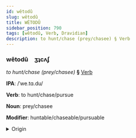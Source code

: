 ```yaml
---
id: wêtodû
slug: wêtodû
title: WÊTODÛ
sidebar_position: 790
tags: [wêtodû, Verb, Dravidian]
description: to hunt/chase (prey/chasee) § Verb
---
```


### wêtodû&emsp;<span kind="abugida">ʒʇcʌʄ</span>

*to hunt/chase (prey/chasee)* **§** [Verb](../../tags/Verb)

**IPA**: /ˈwe.tɑ.du/

**Verb**: to hunt/chase/pursue

**Noun**: prey/chasee

**Modifier**: huntable/chaseable/pursuable

<details>
    <summary>Origin</summary>
    Telugu వేటాడు vēṭāḍu /ʋeːʈaːɖu/<br/>
    <em>Dravidian Language Family</em>
</details>